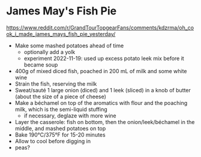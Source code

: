 # James May's Fish Pie

https://www.reddit.com/r/GrandTourTopgearFans/comments/kdzrma/oh_cook_i_made_james_mays_fish_pie_yesterday/

* Make some mashed potatoes ahead of time
  * optionally add a yolk
  * experiment 2022-11-19: used up excess potato leek mix before it became soup
* 400g of mixed diced fish, poached in 200 mL of milk and some white wine
* Strain the fish, reserving the milk
* Sweat/sauté 1 large onion (diced) and 1 leek (sliced) in a knob of butter (about the size of a piece of cheese)
* Make a béchamel on top of the aromatics with flour and the poaching milk, which is the semi-liquid stuffing
  * if necessary, deglaze with more wine
* Layer the casserole: fish on bottom, then the onion/leek/béchamel in the middle, and mashed potatoes on top
* Bake 190°C/375°F for 15-20 minutes
* Allow to cool before digging in
* peas?